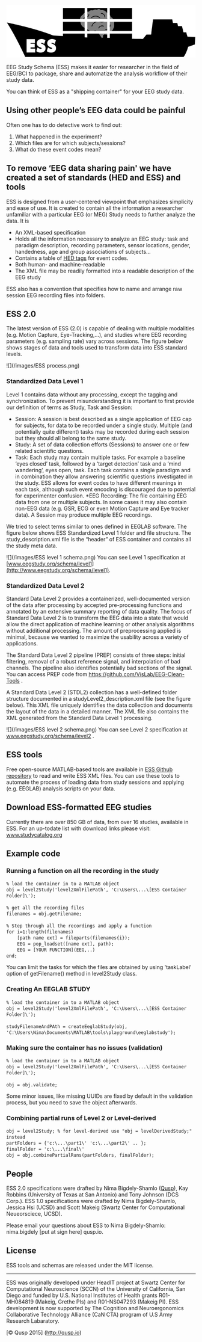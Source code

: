 ![](/images/ESS_logo_ship.png)

EEG Study Schema (ESS) makes it easier for researcher in the field of EEG/BCI to package, share and automatize the analysis workflow of their study data. 

You can think of ESS as a "shipping container" for your EEG study data.

## Using other people’s EEG data could be painful

Often one has to do detective work to find out:

1. What happened in the experiment?
2. Which files are for which subjects/sessions?
3. What do these event codes mean?

## To remove ‘EEG data sharing pain' we have created a set of standards (HED and ESS) and tools

ESS is designed from a user-centered viewpoint that emphasizes simplicity and ease of use. It is created to contain all the information a researcher unfamiliar with a particular EEG (or MEG) Study needs to further analyze the data. It is

* An XML-based specification 
* Holds all the information necessary to analyze an EEG study: task and paradigm description, recording parameters, sensor locations, gender, handedness, age and group associations of subjects…
* Contains a table of [HED tags](http://www.hedtags.org) for event codes.  
* Both human- and machine-readable
* The XML file may be readily formatted into a readable description of the EEG study 

ESS also has a convention that specifies how to name and arrange raw session EEG recording files into folders.

## ESS 2.0

The latest version of ESS (2.0) is capable of dealing with multiple modalities (e.g. Motion Capture, Eye-Tracking,...), and studies where EEG recording parameters (e.g. sampling rate) vary across sessions. The figure below shows stages of data and tools used to transform data into ESS standard levels.

![](/images/ESS process.png)
### <a name="level1">Standardized Data Level 1</a>

Level 1 contains data without any processing, except the tagging and synchronization. To prevent misunderstanding it is important to first provide our definition of terms as Study, Task and Session:

* Session: A session is best described as a single application of EEG cap for subjects, for data to be recorded under a single study. Multiple (and potentially quite different) tasks may be recorded during each session but they should all belong to the same study.
* Study: A set of data collection efforts (Sessions) to answer one or few related scientific questions. 
* Task: Each study may contain multiple tasks. For example a baseline ‘eyes closed’ task, followed by a ‘target detection’ task and a ‘mind wandering’, eyes open, task. Each task contains a single paradigm and in combination they allow answering scientific questions investigated in the study. ESS allows for event codes to have different meanings in each task, although such event encoding is discouraged due to potential for experimenter confusion.
*EEG Recording: The file containing EEG data from one or multiple subjects. In some cases it may also contain non-EEG data (e.g. GSR, ECG or even Motion Capture and Eye tracker data). A Session may produce multiple EEG recordings.

We tried to select terms similar to ones defined in EEGLAB software. The figure below shows ESS Standardized Level 1 folder and file structure. The study_description.xml file is the “header” of ESS container and contains all the study meta data. 

![](/images/ESS level 1 schema.png)
You can see Level 1 specification at [www.eegstudy.org/schema/level1](http://www.eegstudy.org/schema/level1). 

### <a name="level2">Standardized Data Level 2</a>

Standard Data Level 2 provides a containerized, well-documented version of the data after processing by accepted pre-processing functions and annotated by an extensive summary reporting of data quality. The focus of Standard Data Level 2 is to transform the EEG data into a state that would allow the direct application of machine learning or other analysis algorithms without additional processing. The amount of preprocessing applied is minimal, because we wanted to maximize the usability across a variety of applications. 

The Standard Data Level 2 pipeline (PREP) consists of three steps: initial filtering, removal of a robust reference signal, and interpolation of bad channels. The pipeline also identifies potentially bad sections of the signal. You can access PREP code from https://github.com/VisLab/EEG-Clean-Tools . 

A Standard Data Level 2 (STDL2) collection has a well-defined folder structure documented in a studyLevel2_description.xml file (see the figure below). This XML file uniquely identifies the data collection and documents the layout of the data in a detailed manner. The XML file also contains the XML generated from the Standard Data Level 1 processing.

![](/images/ESS level 2 schema.png)
You can see Level 2 specification at www.eegstudy.org/schema/level2 .

## <a name="tools">ESS tools</a>

Free open-source MATLAB-based tools are available in [ESS Github repository](https://github.com/bigdelys/ESS) to read and write ESS XML files. You can use these tools to automate the process of loading data from study sessions and applying (e.g. EEGLAB) analysis scripts on your data.

## Download ESS-formatted EEG studies

Currently there are over 850 GB of data, from over 16 studies, available in ESS. For an up-todate list with download links please visit: www.studycatalog.org

## Example code

### Running a function on all the recording in the study
```
% load the container in to a MATLAB object
obj = level2Study('level2XmlFilePath', 'C:\Users\...\[ESS Container Folder]\');

% get all the recording files 
filenames = obj.getFilename;

% Step through all the recordings and apply a function
for i=1:length(filenames)
    [path name ext] = fileparts(filenames{i});
    EEG = pop_loadset([name ext], path);
	EEG = [YOUR FUNCTION](EEG,..)
end;
```
You can limit the tasks for which the files are obtained by using 'taskLabel' option of getFilename() method in level2Study class.

### Creating An EEGLAB STUDY

```
% load the container in to a MATLAB object
obj = level2Study('level2XmlFilePath', 'C:\Users\...\[ESS Container Folder]\');

studyFilenameAndPAth = createEeglabStudy(obj, 'C:\Users\Nima\Documents\MATLAB\tools\playground\eeglabstudy');
```

### Making sure the container has no issues (validation)
```
% load the container in to a MATLAB object
obj = level2Study('level2XmlFilePath', 'C:\Users\...\[ESS Container Folder]\');

obj = obj.validate;

```
Some minor issues, like missing UUIDs are fixed by default in the validation process, but you need to save the object afterwards.
### Combining partial runs of Level 2 or Level-derived
```
obj = level2Study; % for level-derived use "obj = levelDerivedStudy;" instead
partFolders = {'c:\...\part1\' 'c:\...\part2\' .. };
finalFolder = 'c:\...\final\'
obj = obj.combinePartialRuns(partFolders, finalFolder);

```
## People

ESS 2.0 specifications were drafted by Nima Bigdely-Shamlo ([Qusp](http://qusp.io)), Kay Robbins (University of Texas at San Antonio) and Tony Johnson (DCS Corp.). ESS 1.0 specifications were drafted by Nima Bigdely-Shamlo,  Jessica Hsi (UCSD) and Scott Makeig (Swartz Center for Computational Neueorsciece, UCSD).

Please email your questions about ESS to Nima Bigdely-Shamlo: nima.bigdely [put at sign here] qusp.io.

## License

ESS tools and schemas are released under the MIT license.

***

ESS was originally developed under HeadIT project at Swartz Center for Computational Neuroscience (SCCN) of the University of California, San Diego and funded by U.S. National Institutes of Health grants R01-MH084819 (Makeig, Grethe PIs) and R01-NS047293 (Makeig PI). ESS development is now supported by The Cognition and Neuroergonomics Collaborative Technology Alliance (CaN CTA) program of U.S Army Research Labaratory.

[© Qusp 2015] (http://qusp.io)